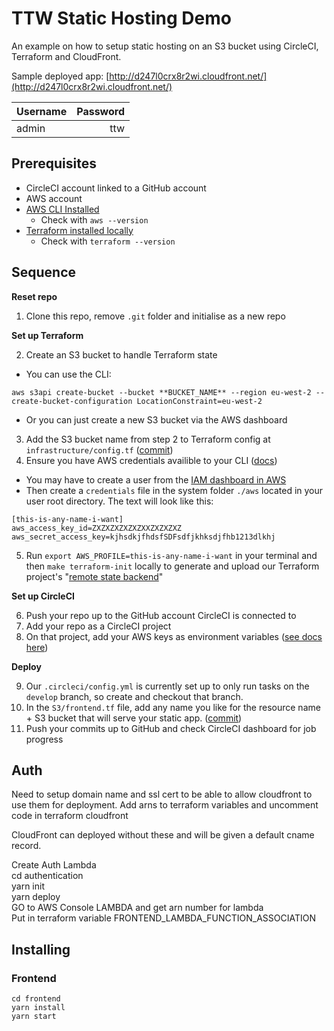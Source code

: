 # TTW Static Hosting Demo

An example on how to setup static hosting on an S3 bucket using CircleCI, Terraform and CloudFront.

Sample deployed app: [http://d247l0crx8r2wi.cloudfront.net/](http://d247l0crx8r2wi.cloudfront.net/)

| Username | Password |
| -------- | -------: |
| admin    |      ttw |


## Prerequisites

- CircleCI account linked to a GitHub account
- AWS account
- [AWS CLI Installed](https://docs.aws.amazon.com/cli/latest/userguide/install-macos.html)
  - Check with `aws --version`
- [Terraform installed locally](https://brewinstall.org/install-terraform-on-mac-with-brew/) 
  - Check with `terraform --version`


## Sequence

__Reset repo__

1. Clone this repo, remove `.git` folder and initialise as a new repo

__Set up Terraform__

2. Create an S3 bucket to handle Terraform state
- You can use the CLI: 

```shell
aws s3api create-bucket --bucket **BUCKET_NAME** --region eu-west-2 --create-bucket-configuration LocationConstraint=eu-west-2 
```
- Or you can just create a new S3 bucket via the AWS dashboard
3. Add the S3 bucket name from step 2 to Terraform config at `infrastructure/config.tf` ([commit](https://github.com/tyreer/tyree-ttw-static-hosting-demo/commit/c9da0ebc33146c3ae47db616a033ebb6a139ad11))
4. Ensure you have AWS credentials availible to your CLI ([docs](https://docs.aws.amazon.com/sdk-for-java/v1/developer-guide/setup-credentials.html))
 
 - You may have to create a user from the [IAM dashboard in AWS](https://console.aws.amazon.com/iam/home#/home)
 - Then create a `credentials` file in the system folder `./aws` located in your user root directory. The text will look like this:

 ```shell
[this-is-any-name-i-want]
aws_access_key_id=ZXZXZXZXZXZXXZXZXZXZ
aws_secret_access_key=kjhsdkjfhdsfSDFsdfjkhksdjfhb1213dlkhj
 ```

5. Run `export AWS_PROFILE=this-is-any-name-i-want` in your terminal and then `make terraform-init` locally to generate and upload our Terraform project's "[remote state backend](https://www.terraform.io/docs/state/remote.html)" 

__Set up CircleCI__

6. Push your repo up to the GitHub account CircleCI is connected to
7. Add your repo as a CircleCI project 
8. On that project, add your AWS keys as environment variables ([see docs here](https://circleci.com/docs/2.0/deployment-integrations/#aws))

__Deploy__

9. Our `.circleci/config.yml` is currently set up to only run tasks on the `develop` branch, so create and checkout that branch.
10. In the `S3/frontend.tf` file, add any name you like for the resource name + S3 bucket that will serve your static app. ([commit](https://github.com/tyreer/tyree-ttw-static-hosting-demo/commit/9fc03fd26fb975cd74c12e3a801319e7ea69e461))
11. Push your commits up to GitHub and check CircleCI dashboard for job progress


## Auth

Need to setup domain name and ssl cert to be able to allow cloudfront to use them for deployment.
Add arns to terraform variables and uncomment code in terraform cloudfront

CloudFront can deployed without these and will be given a default cname record.

Create Auth Lambda  
cd authentication  
yarn init  
yarn deploy  
GO to AWS Console LAMBDA and get arn number for lambda  
Put in terraform variable FRONTEND_LAMBDA_FUNCTION_ASSOCIATION

## Installing

### Frontend

```shell
cd frontend
yarn install
yarn start
```
